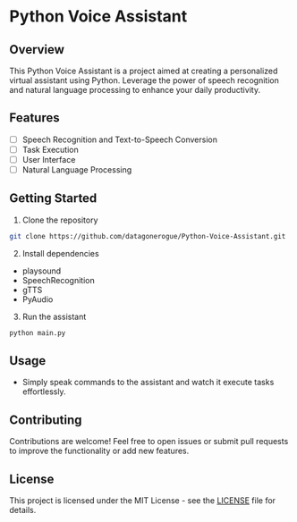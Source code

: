 # Python Voice Assistant

## Overview

This Python Voice Assistant is a project aimed at creating a personalized virtual assistant using Python. Leverage the power of speech recognition and natural language processing to enhance your daily productivity.

## Features

- [ ] Speech Recognition and Text-to-Speech Conversion
- [ ] Task Execution
- [ ] User Interface
- [ ] Natural Language Processing

## Getting Started

1. Clone the repository

```bash
git clone https://github.com/datagonerogue/Python-Voice-Assistant.git
```

2. Install dependencies

- playsound
- SpeechRecognition
- gTTS
- PyAudio

3. Run the assistant

```bash
python main.py
```

## Usage

- Simply speak commands to the assistant and watch it execute tasks effortlessly.

## Contributing

Contributions are welcome! Feel free to open issues or submit pull requests to improve the functionality or add new features.

## License

This project is licensed under the MIT License - see the [LICENSE](LICENSE) file for details.

